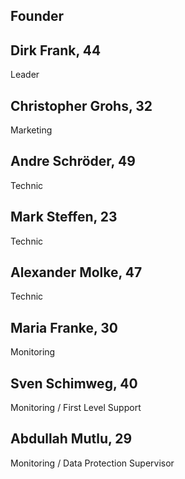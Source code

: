 ## Founder

## Dirk Frank, 44
Leader

## Christopher Grohs, 32
Marketing

## Andre Schröder, 49
Technic

## Mark Steffen, 23
Technic

## Alexander Molke, 47
Technic

## Maria Franke, 30
Monitoring

## Sven Schimweg, 40
Monitoring / First Level Support

## Abdullah Mutlu, 29
Monitoring / Data Protection Supervisor
